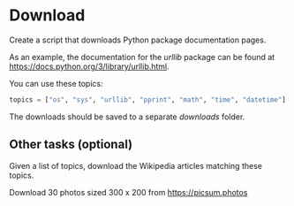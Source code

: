 # Download

Create a script that downloads Python package documentation pages.

As an example, the documentation for the _urllib_ package can be found at https://docs.python.org/3/library/urllib.html.

You can use these topics:

```py
topics = ["os", "sys", "urllib", "pprint", "math", "time", "datetime"]
```

The downloads should be saved to a separate _downloads_ folder.

## Other tasks (optional)

Given a list of topics, download the Wikipedia articles matching these topics.

Download 30 photos sized 300 x 200 from https://picsum.photos
